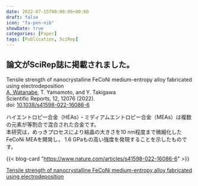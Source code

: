 ```yaml
---
date: 2022-07-15T00:00:00+00:00
draft: false
icon: "fa-pen-nib"
showDate: true
categories: [Paper]
tags: [Publication, SciRep]
---
```


## 論文がSciRep誌に掲載されました。

Tensile strength of nanocrystalline FeCoNi medium-entropy alloy fabricated using electrodeposition  
    <u>A. Watanabe</u>, T. Yamamoto, and Y. Takigawa  
    Scientific Reports, 12, 12076 (2022).  
    doi: [10.1038/s41598-022-16086-6](https://doi.org/10.1038/s41598-022-16086-6)

ハイエントロピー合金（HEAs）・ミディアムエントロピー合金（MEAs）は複数の元素が等割合で混合された合金です。  
本研究は，めっきプロセスにより結晶の大きさを10 nm程度まで微細化したFeCoNi MEAを開発し，
1.6 GPaもの高い強度を発現することを示したものです。

{{< blog-card "https://www.nature.com/articles/s41598-022-16086-6" >}}

<script type="text/javascript" src="https://d1bxh8uas1mnw7.cloudfront.net/assets/embed.js"></script><div data-badge-details="right" data-badge-type="1" data-doi="10.1038/s41598-022-16086-6" data-hide-no-mentions="true" class="altmetric-embed"></div>

<script type="text/javascript" src="//cdn.plu.mx/widget-summary.js"></script>
<a href="https://plu.mx/plum/a/?doi=10.1038%2Fs41598-022-16086-6" data-orientation="vertical" data-hide-print="true" class="plumx-summary" data-site="plum" data-hide-when-empty="true" data-no-link="true">Tensile strength of nanocrystalline FeCoNi medium-entropy alloy fabricated using electrodeposition</a>